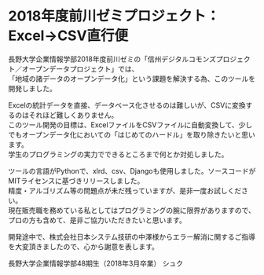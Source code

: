 # 2018年度前川ゼミプロジェクト：<br>Excel->CSV直行便

長野大学企業情報学部2018年度前川ゼミの「信州デジタルコモンズプロジェクト／オープンデータプロジェクト」では、<br>
「地域の諸データのオープンデータ化」という課題を解決する為、このツールを開発しました。

Excelの統計データを直接、データベース化させるのは難しいが、CSVに変換するのはそれほど難しくありません。<br>
このツール開発の目標は、ExcelファイルをCSVファイルに自動変換して、少しでもオープンデータ化においての「はじめてのハードル」を取り除きたいと思います。<br>
学生のプログラミングの実力でできるところまで何とか対処しました。

ツールの言語がPythonで、xlrd、csv、Djangoも使用しました。ソースコードがMITライセンスに基づきリリースしました。<br>
精度・アルゴリズム等の問題点が未だ残っていますが、是非一度お試しください。<br>
現在販売職を務めている私としてはプログラミングの腕に限界がありますので、プロの方も含めて、是非ご協力いただきたいと思います。

開発途中で、株式会社日本システム技研の中澤様からエラー解消に関するご指導を大変頂きましたので、心から謝意を表します。

長野大学企業情報学部48期生（2018年3月卒業） シュク